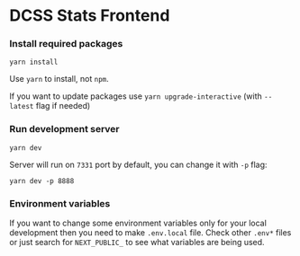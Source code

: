 # DCSS Stats Frontend

### Install required packages

`yarn install`

Use `yarn` to install, not `npm`.

If you want to update packages use `yarn upgrade-interactive` (with `--latest` flag if needed)

### Run development server

`yarn dev`

Server will run on `7331` port by default, you can change it with `-p` flag:

`yarn dev -p 8888`

### Environment variables

If you want to change some environment variables only for your local development then you need to make `.env.local` file. Check other `.env*` files or just search for `NEXT_PUBLIC_` to see what variables are being used.
